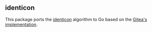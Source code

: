 ## identicon

This package ports the [identicon](https://en.wikipedia.org/wiki/Identicon) algorithm to Go based on the [Gitea's implementation](https://github.com/go-gitea/gitea/tree/main/modules/avatar/identicon).
